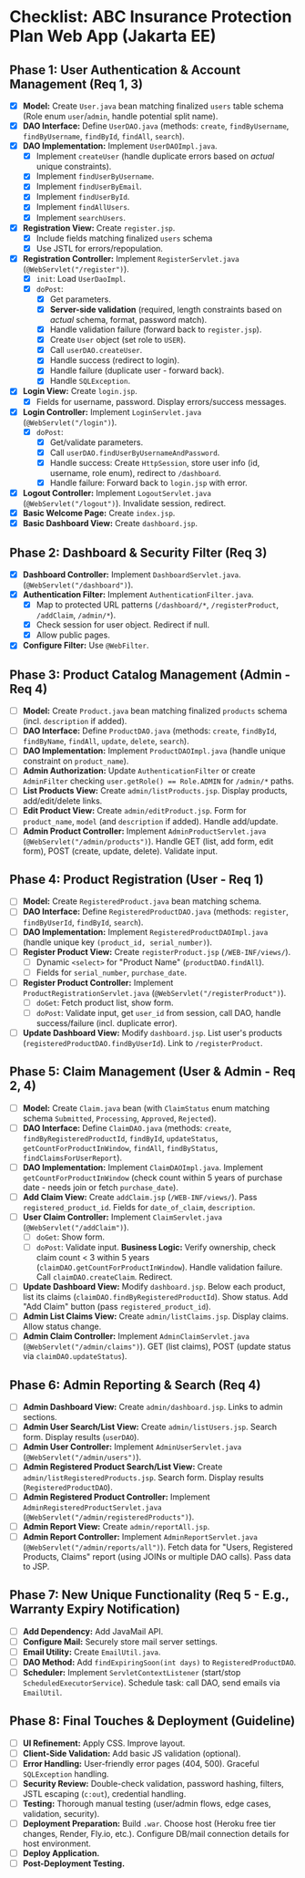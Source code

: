 # Checklist: ABC Insurance Protection Plan Web App (Jakarta EE)

## Phase 1: User Authentication & Account Management (Req 1, 3)

-   [x] **Model:** Create `User.java` bean matching finalized `users` table schema  (Role enum `user`/`admin`, handle potential split name).
-   [x] **DAO Interface:** Define `UserDAO.java` (methods: `create`, `findByUsername`, `findByUsername`, `findById`, `findAll`, `search`).
-   [x] **DAO Implementation:** Implement `UserDAOImpl.java`.
    -   [x] Implement `createUser` (handle duplicate errors based on *actual* unique constraints).
    -   [x] Implement `findUserByUsername`.
    -   [x] Implement `findUserByEmail`.
    -   [x] Implement `findUserById`.
    -   [x] Implement `findAllUsers`.
    -   [x] Implement `searchUsers`.
-   [x] **Registration View:** Create `register.jsp`.
    -   [x] Include fields matching finalized `users` schema
    -   [x] Use JSTL for errors/repopulation.
-   [x] **Registration Controller:** Implement `RegisterServlet.java` (`@WebServlet("/register")`).
    -   [x] `init`: Load `UserDaoImpl`.
    -   [x] `doPost`:
        -   [x] Get parameters.
        -   [x] **Server-side validation** (required, length constraints based on *actual* schema, format, password match).
        -   [x] Handle validation failure (forward back to `register.jsp`).
        -   [x] Create `User` object (set role to `USER`).
        -   [x] Call `userDAO.createUser`.
        -   [x] Handle success (redirect to login).
        -   [x] Handle failure (duplicate user - forward back).
        -   [x] Handle `SQLException`.
-   [x] **Login View:** Create `login.jsp`.
    -   [x] Fields for username, password. Display errors/success messages.
-   [x] **Login Controller:** Implement `LoginServlet.java` (`@WebServlet("/login")`).
    -   [x] `doPost`:
        -   [x] Get/validate parameters.
        -   [x] Call `userDAO.findUserByUsernameAndPassword`.
        -   [x] Handle success: Create `HttpSession`, store user info (id, username, role enum), redirect to `/dashboard`.
        -   [x] Handle failure: Forward back to `login.jsp` with error.
-   [x] **Logout Controller:** Implement `LogoutServlet.java` (`@WebServlet("/logout")`). Invalidate session, redirect.
-   [x] **Basic Welcome Page:** Create `index.jsp`.
-   [x] **Basic Dashboard View:** Create `dashboard.jsp`.

## Phase 2: Dashboard & Security Filter (Req 3)
-   [x] **Dashboard Controller:** Implement `DashboardServlet.java`. (`@WebServlet("/dashboard")`).
-   [x] **Authentication Filter:** Implement `AuthenticationFilter.java`.
    -   [x] Map to protected URL patterns (`/dashboard/*`, `/registerProduct`, `/addClaim`, `/admin/*`).
    -   [x] Check session for user object. Redirect if null.
    -   [x] Allow public pages.
-   [x] **Configure Filter:** Use `@WebFilter`.

## Phase 3: Product Catalog Management (Admin - Req 4)

-   [ ] **Model:** Create `Product.java` bean matching finalized `products` schema (incl. `description` if added).
-   [ ] **DAO Interface:** Define `ProductDAO.java` (methods: `create`, `findById`, `findByName`, `findAll`, `update`, `delete`, `search`).
-   [ ] **DAO Implementation:** Implement `ProductDAOImpl.java` (handle unique constraint on `product_name`).
-   [ ] **Admin Authorization:** Update `AuthenticationFilter` or create `AdminFilter` checking `user.getRole() == Role.ADMIN` for `/admin/*` paths.
-   [ ] **List Products View:** Create `admin/listProducts.jsp`. Display products, add/edit/delete links.
-   [ ] **Edit Product View:** Create `admin/editProduct.jsp`. Form for `product_name`, `model` (and `description` if added). Handle add/update.
-   [ ] **Admin Product Controller:** Implement `AdminProductServlet.java` (`@WebServlet("/admin/products")`). Handle GET (list, add form, edit form), POST (create, update, delete). Validate input.

## Phase 4: Product Registration (User - Req 1)

-   [ ] **Model:** Create `RegisteredProduct.java` bean matching schema.
-   [ ] **DAO Interface:** Define `RegisteredProductDAO.java` (methods: `register`, `findByUserId`, `findById`, `search`).
-   [ ] **DAO Implementation:** Implement `RegisteredProductDAOImpl.java` (handle unique key `(product_id, serial_number)`).
-   [ ] **Register Product View:** Create `registerProduct.jsp` (`/WEB-INF/views/`).
    -   [ ] Dynamic `<select>` for "Product Name" (`productDAO.findAll`).
    -   [ ] Fields for `serial_number`, `purchase_date`.
-   [ ] **Register Product Controller:** Implement `ProductRegistrationServlet.java` (`@WebServlet("/registerProduct")`).
    -   [ ] `doGet`: Fetch product list, show form.
    -   [ ] `doPost`: Validate input, get `user_id` from session, call DAO, handle success/failure (incl. duplicate error).
-   [ ] **Update Dashboard View:** Modify `dashboard.jsp`. List user's products (`registeredProductDAO.findByUserId`). Link to `/registerProduct`.

## Phase 5: Claim Management (User & Admin - Req 2, 4)

-   [ ] **Model:** Create `Claim.java` bean (with `ClaimStatus` enum matching schema `Submitted`, `Processing`, `Approved`, `Rejected`).
-   [ ] **DAO Interface:** Define `ClaimDAO.java` (methods: `create`, `findByRegisteredProductId`, `findById`, `updateStatus`, `getCountForProductInWindow`, `findAll`, `findByStatus`, `findClaimsForUserReport`).
-   [ ] **DAO Implementation:** Implement `ClaimDAOImpl.java`. Implement `getCountForProductInWindow` (check count within 5 years of purchase date - needs join or fetch `purchase_date`).
-   [ ] **Add Claim View:** Create `addClaim.jsp` (`/WEB-INF/views/`). Pass `registered_product_id`. Fields for `date_of_claim`, `description`.
-   [ ] **User Claim Controller:** Implement `ClaimServlet.java` (`@WebServlet("/addClaim")`).
    -   [ ] `doGet`: Show form.
    -   [ ] `doPost`: Validate input. **Business Logic:** Verify ownership, check claim count < 3 within 5 years (`claimDAO.getCountForProductInWindow`). Handle validation failure. Call `claimDAO.createClaim`. Redirect.
-   [ ] **Update Dashboard View:** Modify `dashboard.jsp`. Below each product, list its claims (`claimDAO.findByRegisteredProductId`). Show status. Add "Add Claim" button (pass `registered_product_id`).
-   [ ] **Admin List Claims View:** Create `admin/listClaims.jsp`. Display claims. Allow status change.
-   [ ] **Admin Claim Controller:** Implement `AdminClaimServlet.java` (`@WebServlet("/admin/claims")`). GET (list claims), POST (update status via `claimDAO.updateStatus`).

## Phase 6: Admin Reporting & Search (Req 4)

-   [ ] **Admin Dashboard View:** Create `admin/dashboard.jsp`. Links to admin sections.
-   [ ] **Admin User Search/List View:** Create `admin/listUsers.jsp`. Search form. Display results (`userDAO`).
-   [ ] **Admin User Controller:** Implement `AdminUserServlet.java` (`@WebServlet("/admin/users")`).
-   [ ] **Admin Registered Product Search/List View:** Create `admin/listRegisteredProducts.jsp`. Search form. Display results (`RegisteredProductDAO`).
-   [ ] **Admin Registered Product Controller:** Implement `AdminRegisteredProductServlet.java` (`@WebServlet("/admin/registeredProducts")`).
-   [ ] **Admin Report View:** Create `admin/reportAll.jsp`.
-   [ ] **Admin Report Controller:** Implement `AdminReportServlet.java` (`@WebServlet("/admin/reports/all")`). Fetch data for "Users, Registered Products, Claims" report (using JOINs or multiple DAO calls). Pass data to JSP.

## Phase 7: New Unique Functionality (Req 5 - E.g., Warranty Expiry Notification)

-   [ ] **Add Dependency:** Add JavaMail API.
-   [ ] **Configure Mail:** Securely store mail server settings.
-   [ ] **Email Utility:** Create `EmailUtil.java`.
-   [ ] **DAO Method:** Add `findExpiringSoon(int days)` to `RegisteredProductDAO`.
-   [ ] **Scheduler:** Implement `ServletContextListener` (start/stop `ScheduledExecutorService`). Schedule task: call DAO, send emails via `EmailUtil`.

## Phase 8: Final Touches & Deployment (Guideline)

-   [ ] **UI Refinement:** Apply CSS. Improve layout.
-   [ ] **Client-Side Validation:** Add basic JS validation (optional).
-   [ ] **Error Handling:** User-friendly error pages (404, 500). Graceful `SQLException` handling.
-   [ ] **Security Review:** Double-check validation, password hashing, filters, JSTL escaping (`c:out`), credential handling.
-   [ ] **Testing:** Thorough manual testing (user/admin flows, edge cases, validation, security).
-   [ ] **Deployment Preparation:** Build `.war`. Choose host (Heroku free tier changes, Render, Fly.io, etc.). Configure DB/mail connection details for host environment.
-   [ ] **Deploy Application.**
-   [ ] **Post-Deployment Testing.**
